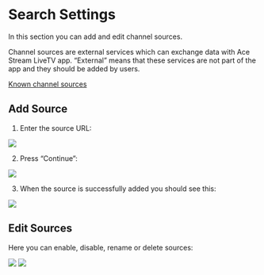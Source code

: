 # Search Settings

In this section you can add and edit channel sources.

Channel sources are external services which can exchange data with Ace Stream LiveTV app. “External” means that these services are not part of the app and they should be added by users.

[Known channel sources][1]

<!--
!!! note ""

    Service providers who want to be compatible with Ace Stream LiveTV must implement [Search API][2]
-->


## Add Source

1. Enter the source URL:

<img src="{{ assets_root }}/images/products/acestream-livetv/add_channel_source_1.png" />

2. Press “Continue”:

<img src="{{ assets_root }}/images/products/acestream-livetv/add_channel_source_2.png" />

3. When the source is successfully added you should see this:

<img src="{{ assets_root }}/images/products/acestream-livetv/add_channel_source_3.png" />


## Edit Sources

Here you can enable, disable, rename or delete sources:

<img src="{{ assets_root }}/images/products/acestream-livetv/edit_channel_sources_1.png" />

<img src="{{ assets_root }}/images/products/acestream-livetv/edit_channel_sources_2.png" />


[1]: known-channel-sources.md
